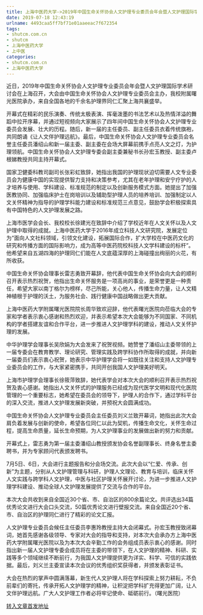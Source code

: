 ```yaml
---
title: 上海中医药大学->2019年中国生命关怀协会人文护理专业委员会年会暨人文护理国际学术研讨会顺利举行 | shutcm.com.cn
date: 2019-07-18 12:43:19
urlname: 4493caa5ff7bf71e01aaeeac7f672354
tags: 
- shutcm.com.cn
- shutcm
- 上海中医药大学
- 上中医
categories:
- shutcm.com.cn
- 上海中医药大学
---
```



近日，2019年中国生命关怀协会人文护理专业委员会年会暨人文护理国际学术研讨会在上海召开，大会由中国生命关怀协会人文护理专业委员会主办，我校附属曙光医院承办，来自全国各地的千余名护理界同仁汇聚上海共襄盛举。

开幕式在精彩的民乐演奏、传统太极表演、挥毫泼墨的书法艺术以及热情洋溢的舞蹈中拉开序幕，并通过短视频向大家展示了四年间中国生命关怀协会人文护理专业委员会发展、壮大的历程。随后，新一届的主任委员、副主任委员衣着传统旗袍，共同朗诵《让人文伴护理远航》。最后，中国生命关怀协会人文护理专业委员会名誉主任委员潘绍山和新一届主委、副主委在会场大屏幕前携手点亮人文之灯，为护理领航。中国生命关怀协会人文护理专委会副主委兼秘书长孙宏玉教授、副主委卢根娣教授共同主持开幕式。

国家卫健委科教司副司长张彩虹致辞，她指出我国的护理现状迫切需要人文专业委员会为健康中国的实现提供智力支持和决策参考，尤其在老年护理和安宁疗护的人才培养与使用、学科建设、标准规范的制定以及创新服务模式方面。她提出了加强医教协同、加强临床护士在岗培训以及辅助型护理人员的培养培训、加强制定以人文关怀精神为指导的护理学科能力建设和标准规范三点意见，鼓励学会积极探索具有中国特色的人文护理发展之路。

上海市医学会会长、我校校长徐建光在致辞中介绍了学校近年在人文关怀以及人文护理中取得的成就。上海中医药大学于2016年成立科技人文研究院，发展定位为“面向人文社科领域，引领文化建设，拓展国际合作，扩大学校在中医药文化的研究和传播方面的国际影响力，成为高等中医药院校科技人文学科建设的标杆”。他希望来自五湖四海的护理同仁们能在人文底蕴深厚的上海碰撞出绚丽的火花，有所收获。

中国生命关怀协会理事长雷志勇致开幕辞，他代表中国生命关怀协会向大会的顺利召开表示热烈祝贺，他指出生命关怀服务是一项高尚的事业，是荣誉更是一种责任，希望大家以南丁格尔为榜样，尽己所能，关心他人，传播生命力量，让人文精神植根于护理的沃土，为服务社会、践行健康中国战略做出更大贡献。

上海中医药大学附属曙光医院院长周华致欢迎辞，他代表曙光医院向莅临大会的专家和学者表示衷心感谢和热烈欢迎，并表示希望本次大会能够为不同国家、不同机构的学者搭建友谊和合作平台，进一步推进人文护理学科的建设，推动人文关怀护理的发展。

中华护理学会理事长吴欣娟为大会发来了祝贺视频。她赞誉了潘绍山主委带领的上一届专委会在教育教学、理论研究、管理实践及跨学科协作所取得的成就，并向新一届委员们表示衷心祝贺，她表示中华护理学会将一如既往关注和支持人文护理专业委员会的工作，与大家紧密携手，共同开创我国人文护理美好明天。

上海市护理学会理事长徐筱萍致辞，她代表学会对本次大会的顺利召开表示热烈祝贺及衷心感谢。她指出人文关怀式的护理服务已经成为现代医学文明和现代化医院管理的一个重要标志，她希望在委员会的领导下，护理人的合作下，通过学科平台的深入交流，推进人文护理发展新突破，并预祝大会圆满成功。

中国生命关怀协会人文护理专业委员会主任委员刘义兰致开幕词，她指出此次大会肩负着发展与创新的使命，希望各位同仁以此为契机，传播生命文化，关怀生命过程，提高生命质量，延长生命预期，为人文护理事业的发展做出新的努力和贡献。

开幕式上，雷志勇为第一届主委潘绍山教授颁发协会名誉副理事长、终身名誉主委聘书，并为专家顾问代表颁发聘书。

7月5日、6日，大会进行主题报告和分会场交流。此次大会以“仁爱、传承、创新”为主题，分别从人文护理管理与科研，护理人文理论、教育与培训，临床关怀人文实践与跨学科人文护理，中医与社区护理关怀展开讨论，为进一步推进人文护理学科建设、推动全球人文护理发展提供了交流与合作的平台。

本次大会共收到来自全国近30个省、市、自治区的800余篇论文。共评选出34篇优秀论文进行大会口头交流，50篇优秀论文进行壁报交流。来自全国近20个省、市、自治区的护理同仁进行了精彩的论文汇报。

人文护理专业委员会候任主任委员李惠玲教授主持大会闭幕式。孙宏玉教授致闭幕词，她首先感谢各级领导、专家对大会的指导和支持，对本次大会承办方上海中医药大学附属曙光医院以及为本次大会辛勤工作的会务组成员表示衷心的感谢。同时指出新一届人文护理专委会成员将在主委的带领下，在人文护理的精神、科研、实践等多个领域继续不断前行，为我国人文护理提供更为详实、科学、可信的实践依据。最后，刘义兰主委宣读本次会议的优秀组织奖获得者，并颁发表彰证书。

大会在热烈的掌声中圆满落幕，新生代人文护理人将在学科探索上努力耕耘，不负前辈们的寄托，传承开拓人文护理学的精神，让积淀把学科扩充得更加广阔，让人文伴护理远航。广大人文护理工作者必将牢记使命、砥砺前行。（曙光医院）





[转入文章首发地址](http://www.shutcm.edu.cn/2019/0718/c973a111738/page.htm)